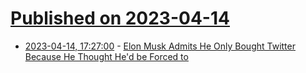 # [Published on 2023-04-14](index.md)

* [2023-04-14, 17:27:00](https://soylentnews.org/article.pl?sid=23/04/13/1541213&from=rss) - [Elon Musk Admits He Only Bought Twitter Because He Thought He'd be Forced to](https://soylentnews.org/article.pl?sid=23/04/13/1541213&from=rss)
